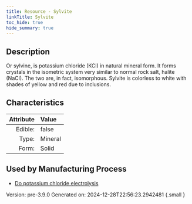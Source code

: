 ```yaml
---
title: Resource - Sylvite
linkTitle: Sylvite
toc_hide: true
hide_summary: true
---
```


## Description
Or sylvine, is potassium chloride (KCl) in natural&#10;&#9; mineral form. It forms crystals in the isometric system very similar to normal rock salt,&#10;&#9; halite (NaCl). The two are, in fact, isomorphous. Sylvite is colorless to white with shades&#10;&#9; of yellow and red due to inclusions. 

## Characteristics

| Attribute      | Value |
|--------:|:------|
|Edible:|false|
|Type:|Mineral|
|Form:|Solid|
 

## Used by Manufacturing Process

- [Do potassium chloride electrolysis](/docs/definitions/process/do-potassium-chloride-electrolysis)


    

Version: pre-3.9.0 Generated on: 2024-12-28T22:56:23.2942481
{.small }
